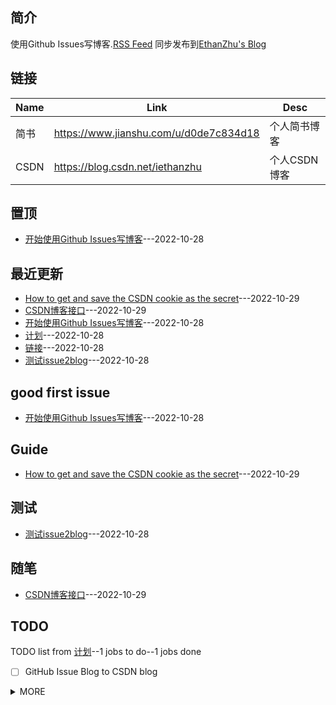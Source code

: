 ## 简介
使用Github Issues写博客.[RSS Feed](https://raw.githubusercontent.com/cloudswave/blog/master/feed.xml)
同步发布到[EthanZhu's Blog](https://cloudswave.github.io)
## 链接
| Name | Link | Desc |
| ---- | ---- | ---- |
| 简书 | https://www.jianshu.com/u/d0de7c834d18 | 个人简书博客 |
| CSDN | https://blog.csdn.net/iethanzhu | 个人CSDN博客 |

## 置顶
- [开始使用Github Issues写博客](https://github.com/cloudswave/blog/issues/4)---2022-10-28

## 最近更新
- [How to get and save the CSDN cookie as the secret](https://github.com/cloudswave/blog/issues/6)---2022-10-29
- [CSDN博客接口](https://github.com/cloudswave/blog/issues/5)---2022-10-29
- [开始使用Github Issues写博客](https://github.com/cloudswave/blog/issues/4)---2022-10-28
- [计划](https://github.com/cloudswave/blog/issues/3)---2022-10-28
- [链接](https://github.com/cloudswave/blog/issues/2)---2022-10-28
- [测试issue2blog](https://github.com/cloudswave/blog/issues/1)---2022-10-28

## good first issue
- [开始使用Github Issues写博客](https://github.com/cloudswave/blog/issues/4)---2022-10-28


## Guide
- [How to get and save the CSDN cookie as the secret](https://github.com/cloudswave/blog/issues/6)---2022-10-29


## 测试
- [测试issue2blog](https://github.com/cloudswave/blog/issues/1)---2022-10-28


## 随笔
- [CSDN博客接口](https://github.com/cloudswave/blog/issues/5)---2022-10-29

## TODO
TODO list from [计划](https://github.com/cloudswave/blog/issues/3)--1 jobs to do--1 jobs done
- [ ] GitHub Issue Blog to CSDN blog
<details><summary>MORE</summary>

- [x] Github Issues Blog to readme.md
</details>

